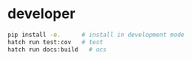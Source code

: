 # developer

```bash
pip install -e.      # install in development mode
hatch run test:cov   # test 
hatch run docs:build   # ocs
```
